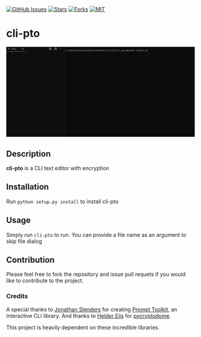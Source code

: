 [![GitHub Issues](https://img.shields.io/github/issues/Ozencb/cli-pto)](https://github.com/Ozencb/cli-pto/issues)
[![Stars](https://img.shields.io/github/stars/Ozencb/cli-pto)](https://github.com/Ozencb/cli-pto)
[![Forks](https://img.shields.io/github/forks/Ozencb/cli-pto)](https://github.com/Ozencb/cli-pto)
[![MIT](https://img.shields.io/github/license/Ozencb/cli-pto)](../master/LICENSE)

# cli-pto

![](Gif.gif)

## Description
**cli-pto** is a CLI text editor with encryption

## Installation
Run `python setup.py install` to install cli-pto

## Usage
Simply run `cli-pto` to run. You can provide a file name as an argument to skip file dialog

## Contribution
Please feel free to fork the repository and issue pull requets if you would like to contribute to the project.

### Credits

A special thanks to [Jonathan Slenders](https://github.com/jonathanslenders) for creating [Prompt Toolkit](https://github.com/prompt-toolkit/python-prompt-toolkit), an interactive CLI library. And thanks to [Helder Eijs](https://github.com/Legrandin) for [pycryptodome](https://github.com/Legrandin/pycryptodome).

This project is heavily dependent on these incredible libraries.
